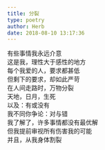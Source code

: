 ```yaml
---  
title: 分裂  
type: poetry  
author: Herb  
date: 2018-08-10 13:17:36    
---  
```

有些事情我永远介意  
这是我，理性大于感性的地方  
每个我爱的人，要求都甚低  
但剩下的要求，却如此严苛    
在人间走路时，万物分裂  
天地，日月，生死  
以及：有或没有    
我不同你争论：对与错  
我了解了，许多事情都没有最优解  
但我提前审视所有伤害我的可能  
并且，从我身体割裂